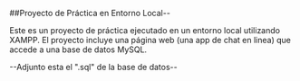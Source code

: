 ##Proyecto de Práctica en Entorno Local--

Este es un proyecto de práctica ejecutado en un entorno local utilizando XAMPP.
El proyecto incluye una página web (una app de chat en linea) que accede a una base de datos MySQL.

--Adjunto esta el ".sql" de la base de datos--
